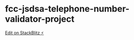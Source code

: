 # fcc-jsdsa-telephone-number-validator-project

[Edit on StackBlitz ⚡️](https://stackblitz.com/edit/js-dupu6r)